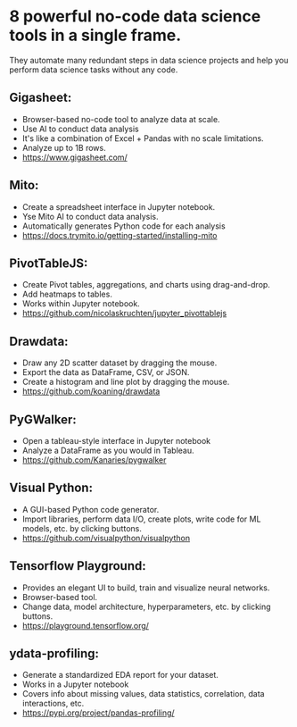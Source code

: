 # 8 powerful no-code data science tools in a single frame.
They automate many redundant steps in data science projects and help you perform data science tasks without any code.

## Gigasheet:
- Browser-based no-code tool to analyze data at scale.
- Use AI to conduct data analysis
- It's like a combination of Excel + Pandas with no scale limitations.
- Analyze up to 1B rows.
- https://www.gigasheet.com/

## Mito:
- Create a spreadsheet interface in Jupyter notebook.
- Yse Mito AI to conduct data analysis.
- Automatically generates Python code for each analysis
- https://docs.trymito.io/getting-started/installing-mito

## PivotTableJS:
- Create Pivot tables, aggregations, and charts using drag-and-drop.
- Add heatmaps to tables.
- Works within Jupyter notebook.
- https://github.com/nicolaskruchten/jupyter_pivottablejs

## Drawdata:
- Draw any 2D scatter dataset by dragging the mouse.
- Export the data as DataFrame, CSV, or JSON.
- Create a histogram and line plot by dragging the mouse.
- https://github.com/koaning/drawdata

## PyGWalker:
- Open a tableau-style interface in Jupyter notebook
- Analyze a DataFrame as you would in Tableau.
- https://github.com/Kanaries/pygwalker

## Visual Python:
- A GUI-based Python code generator.
- Import libraries, perform data I/O, create plots, write code for ML models, etc. by clicking buttons.
- https://github.com/visualpython/visualpython

## Tensorflow Playground:
- Provides an elegant UI to build, train and visualize neural networks.
- Browser-based tool.
- Change data, model architecture, hyperparameters, etc. by clicking buttons.
- https://playground.tensorflow.org/

## ydata-profiling:
- Generate a standardized EDA report for your dataset.
- Works in a Jupyter notebook
- Covers info about missing values, data statistics, correlation, data interactions, etc.
- https://pypi.org/project/pandas-profiling/

